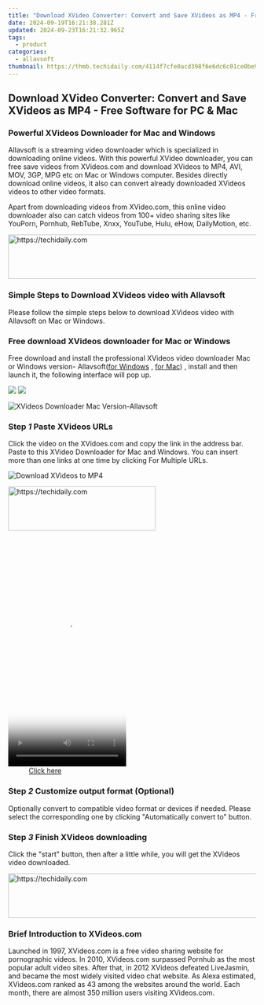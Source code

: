 ```yaml
---
title: "Download XVideo Converter: Convert and Save XVideos as MP4 - Free Software for PC & Mac"
date: 2024-09-19T16:21:38.281Z
updated: 2024-09-23T16:21:32.965Z
tags:
  - product
categories:
  - allavsoft
thumbnail: https://thmb.techidaily.com/4114f7cfe0acd398f6e6dc6c01ce0be957bdf6a2654636b72d1c325e241fdeaf.png
---
```


## Download XVideo Converter: Convert and Save XVideos as MP4 - Free Software for PC & Mac

### Powerful XVideos Downloader for Mac and Windows

Allavsoft is a streaming video downloader which is specialized in downloading online videos. With this powerful XVideo downloader, you can free save videos from XVideos.com and download XVideos to MP4, AVI, MOV, 3GP, MPG etc on Mac or Windows computer. Besides directly download online videos, it also can convert already downloaded XVideos videos to other video formats.

Apart from downloading videos from XVideo.com, this online video downloader also can catch videos from 100+ video sharing sites like YouPorn, Pornhub, RebTube, Xnxx, YouTube, Hulu, eHow, DailyMotion, etc.

<!-- affiliate ads begin -->
<a href="https://appsumo.8odi.net/c/5597632/2144281/7443" target="_top" id="2144281">
  <img src="//a.impactradius-go.com/display-ad/7443-2144281" border="0" alt="https://techidaily.com" width="728" height="90"/>
</a>
<img height="0" width="0" src="https://appsumo.8odi.net/i/5597632/2144281/7443" style="position:absolute;visibility:hidden;" border="0" />
<!-- affiliate ads end -->

### Simple Steps to Download XVideos video with Allavsoft

Please follow the simple steps below to download XVideos video with Allavsoft on Mac or Windows.

### Free download XVideos downloader for Mac or Windows

Free download and install the professional XVideos video downloader Mac or Windows version- Allavsoft([for Windows](https://tools.techidaily.com/allavsoft/products/) , [for Mac](https://tools.techidaily.com/allavsoft/products/)) , install and then launch it, the following interface will pop up.

[![](https://www.allavsoft.com/how-to/../images/how-to/free-download-win.jpg)](https://tools.techidaily.com/allavsoft/products/) [![](https://www.allavsoft.com/how-to/../images/how-to/free-download-mac.jpg)](https://tools.techidaily.com/allavsoft/products/)

![XVideos Downloader Mac Version-Allavsoft](https://www.allavsoft.com/how-to/../images/allavsoft-mac/screen-shot-600.jpg)

### Step _1_ Paste XVideos URLs

Click the video on the XVidoes.com and copy the link in the address bar. Paste to this XVideo Downloader for Mac and Windows. You can insert more than one links at one time by clicking For Multiple URLs.

![Download XVideos to MP4](https://www.allavsoft.com/how-to/../images/how-to/xvideos-downloader-free-download/download-xvideos-to-mp4.jpg)

<!-- affiliate ads begin -->
<a href="https://aligracehair.sjv.io/c/5597632/2135355/19272" target="_top" id="2135355">
  <img src="//a.impactradius-go.com/display-ad/19272-2135355" border="0" alt="https://techidaily.com" width="300" height="90"/>
</a>
<img height="0" width="0" src="https://aligracehair.sjv.io/i/5597632/2135355/19272" style="position:absolute;visibility:hidden;" border="0" />
<!-- affiliate ads end -->

<!-- affiliate ads begin -->
<span id="1770776">
					<video width="240" height="480" style="cursor:pointer"
           poster="//a.impactradius-go.com/display-clicktoplayimage/1770776.png"
           onclick="if(!this.playClicked){this.play();this.setAttribute('controls',true);this.playClicked=true;}">
	   <source src="//a.impactradius-go.com/display-ad/20702-1770776">
	   <img src="//a.impactradius-go.com/display-clicktoplayimage/1770776.png" style="border: none; height: 100%; width: 100%; object-fit: contain">
	</video>
	<div style="width:150px;text-align:center"><a href="javascript:window.open(decodeURIComponent('https%3A%2F%2Ftokenmetrics.sjv.io%2Fc%2F5597632%2F1770776%2F20702'), '_blank');void(0);">Click here</a></div>
</span>
<img height="0" width="0" src="https://imp.pxf.io/i/5597632/1770776/20702" style="position:absolute;visibility:hidden;" border="0" />
<!-- affiliate ads end -->

### Step _2_ Customize output format (Optional)

Optionally convert to compatible video format or devices if needed. Please select the corresponding one by clicking "Automatically convert to" button.

### Step _3_ Finish XVideos downloading

Click the "start" button, then after a little while, you will get the XVideos video downloaded.

<!-- affiliate ads begin -->
<a href="https://appsumo.8odi.net/c/5597632/2151864/7443" target="_top" id="2151864">
  <img src="//a.impactradius-go.com/display-ad/7443-2151864" border="0" alt="https://techidaily.com" width="600" height="90"/>
</a>
<img height="0" width="0" src="https://appsumo.8odi.net/i/5597632/2151864/7443" style="position:absolute;visibility:hidden;" border="0" />
<!-- affiliate ads end -->

### Brief Introduction to XVideos.com

Launched in 1997, XVideos.com is a free video sharing website for pornographic videos. In 2010, XVideos.com surpassed Pornhub as the most popular adult video sites. After that, in 2012 XVideos defeated LiveJasmin, and became the most widely visited video chat website. As Alexa estimated, XVideos.com ranked as 43 among the websites around the world. Each month, there are almost 350 million users visiting XVideos.com.

<ins class="adsbygoogle"
     style="display:block"
     data-ad-format="autorelaxed"
     data-ad-client="ca-pub-7571918770474297"
     data-ad-slot="1223367746"></ins>

<ins class="adsbygoogle"
     style="display:block"
     data-ad-client="ca-pub-7571918770474297"
     data-ad-slot="8358498916"
     data-ad-format="auto"
     data-full-width-responsive="true"></ins>



